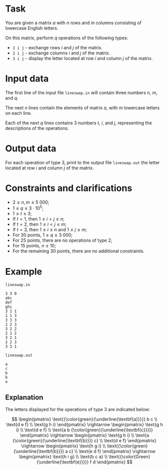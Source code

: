 # Task

You are given a matrix $a$ with $n$ rows and $m$ columns consisting of lowercase English letters.

On this matrix, perform $q$ operations of the following types:

- `1 i j` - exchange rows $i$ and $j$ of the matrix.
- `2 i j` - exchange columns $i$ and $j$ of the matrix.
- `3 i j` - display the letter located at row $i$ and column $j$ of the matrix.

# Input data

The first line of the input file `lineswap.in` will contain three numbers $n$, $m$, and $q$.

The next $n$ lines contain the elements of matrix $a$, with $m$ lowercase letters on each line.

Each of the next $q$ lines contains 3 numbers $t$, $i$, and $j$, representing the descriptions of the operations.

# Output data

For each operation of type $3$, print to the output file `lineswap.out` the letter located at row $i$ and column $j$ of the matrix.

# Constraints and clarifications
- $2 \le n,m \le 5\ 000$;
- $1 \le q \le 3 \cdot 10^5$;
- $1 \le t \le 3$;
- If $t=1$, then $1 \le i < j \le n$;
- If $t=2$, then $1 \le i < j \le m$;
- If $t=3$, then $1 \le i \le n$ and $1 \le j \le m$;
- For 30 points, $1 \le q \le 3\ 000$;
- For 25 points, there are no operations of type $2$;
- For 15 points, $n \le 10$;
- For the remaining 30 points, there are no additional constraints.

# Example

`lineswap.in`
```
3 3 9
abc
def
ghi
3 1 1
1 1 3
3 3 3
1 2 3
3 2 2
2 1 2
3 2 1
2 2 3
3 3 1
```

`lineswap.out`
```
a
c
b
b
e
```

## Explanation
The letters displayed for the operations of type $3$ are indicated below:

$$
\begin{pmatrix} 
\text{{\color{green}{\underline{\textbf{a}}}}} b c \\ 
\text{d e f} \\ 
\text{g h i} 
\end{pmatrix} \rightarrow
\begin{pmatrix} 
\text{g h i} \\
\text{d e f} \\
\text{a b {\color{green}{\underline{\textbf{c}}}}}
\end{pmatrix} \rightarrow
\begin{pmatrix} 
\text{g h i} \\
\text{a {\color{green}{\underline{\textbf{b}}}} c} \\
\text{d e f}
\end{pmatrix} \rightarrow
\begin{pmatrix} 
\text{h g i} \\
\text{{\color{green}{\underline{\textbf{b}}}} a c} \\
\text{e d f}
\end{pmatrix} \rightarrow
\begin{pmatrix} 
\text{h i g} \\
\text{b c a} \\
\text{{\color{Green}{\underline{\textbf{e}}}}} f d
\end{pmatrix}
$$